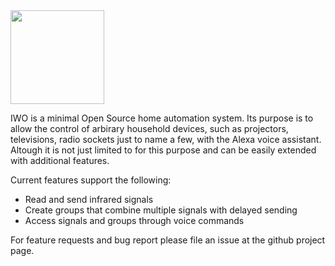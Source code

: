 <img width=150 src="https://rawgithub.com/benjaminwingert/iwo/master/media/icon.svg">

IWO is a minimal Open Source home automation system. Its purpose is to allow the control of arbirary household devices, such as projectors, televisions, radio sockets just to name a few, with the Alexa voice assistant. Altough it is not just limited to for this purpose and can be easily extended with additional features.

Current features support the following:
- Read and send infrared signals
- Create groups that combine multiple signals with delayed sending
- Access signals and groups through voice commands

For feature requests and bug report please file an issue at the github project page.
